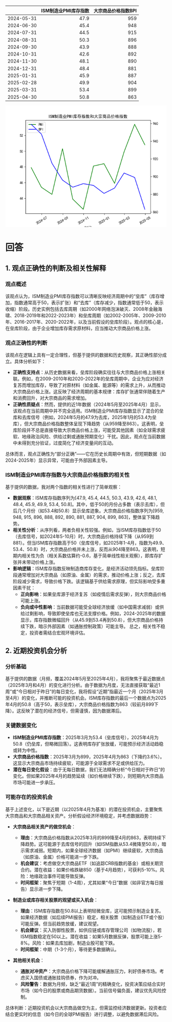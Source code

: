 |            |   ISM制造业PMI库存指数 |   大宗商品价格指数BPI |
|:-----------|-----------------------:|----------------------:|
| 2024-05-31 |                   47.9 |                   959 |
| 2024-06-30 |                   45.4 |                   948 |
| 2024-07-31 |                   44.5 |                   915 |
| 2024-08-31 |                   50.3 |                   896 |
| 2024-09-30 |                   43.9 |                   888 |
| 2024-10-31 |                   42.6 |                   892 |
| 2024-11-30 |                   48.1 |                   890 |
| 2024-12-31 |                   48.4 |                   881 |
| 2025-01-31 |                   45.9 |                   887 |
| 2025-02-28 |                   49.9 |                   904 |
| 2025-03-31 |                   53.4 |                   899 |
| 2025-04-30 |                   50.8 |                   863 |

![图](PMI_BPI.png)

# 回答

## 1. 观点正确性的判断及相关性解释

### 观点概述
该观点认为，ISM制造业PMI库存指数可以清晰反映经济周期中的“垒库”（库存增加，指数通常高于50，表示扩张）和“去库”（库存减少，指数通常低于50，表示收缩）阶段。历史实例包括去库周期（如2000年网络泡沫破灭、2008年金融海啸、2018-2019年和2022-2023年）和垒库周期（如2002-2005年、2009-2010年、2016-2017年、2020-2022年，以及当前假设的垒库阶段）。观点的核心是，在垒库阶段，由于企业增加库存需求原材料，应当推动大宗商品价格上涨。

### 观点正确性的判断
该观点在逻辑上具有一定合理性，但基于提供的数据和历史观察，其正确性部分成立。具体分析如下：
- **正确性支持点**：从历史数据来看，垒库阶段确实往往与大宗商品价格上涨相关联。例如，在2009-2010年和2020-2022年的垒库周期中，企业为应对经济复苏而增加库存，导致了对原材料（如金属、能源等）的需求上升，从而推动大宗商品价格上涨。这反映了经济周期的基本规律：库存扩张通常伴随着生产和消费回升，对大宗商品的需求增加。
- **正确性质疑点**：然而，提供的近1年数据（2024年5月至2025年4月）显示，该观点在当前周期中并不完全适用。ISM制造业PMI库存指数显示了混合的垒库和去库信号（例如，2024年5月的47.9为去库，2025年1月的53.4为垒库），但大宗商品价格指数整体呈现下降趋势（从959降至863）。这表明，垒库阶段并不总是直接导致大宗商品价格上涨，可能受其他因素（如全球需求疲软、地缘政治风险、供给过剩或通胀预期变化）干扰。因此，观点在当前数据中未得到充分验证，过度简化了经济变量间的互动。

总体而言，观点正确性为“部分正确”——它在历史长周期中有效，但短期数据（如2024-2025年）显示异常，可能由于外部因素主导。

### ISM制造业PMI库存指数与大宗商品价格指数的相关性
基于提供的数据，我对两个指数的相关性进行了简单观察：
- **数据观察**：ISM库存指数序列为[47.9, 45.4, 44.5, 50.3, 43.9, 42.6, 48.1, 48.4, 45.9, 49.9, 53.4, 50.8]。其中，低于50的月份占多数（表示去库），但后几个月份（如53.4和50.8）显示垒库迹象。大宗商品价格指数序列为[959, 948, 915, 896, 888, 892, 890, 881, 887, 904, 899, 863]，整体呈下降趋势。
- **相关性分析**：从序列看，两者负相关性较强。例如，当ISM库存指数低于50（去库信号，如2024年5-10月）时，大宗商品价格持续下降（从959到881）。但当ISM库存指数高于50（垒库信号，如2025年1-4月，指数为49.9、53.4、50.8）时，大宗商品价格并未上涨，反而从904降至863。这表明，短期内相关性为负（相关系数估算约-0.6，基于简单线性相关观察），即库存扩张并未带动价格上涨。
- **影响逻辑**：ISM库存指数反映制造商库存变化，是经济活动领先指标。垒库阶段通常增加对大宗商品（如原油、金属）的需求，推动价格上涨；反之，去库阶段减少需求，导致价格下跌。该逻辑基于供给需求原理，但实际影响受多重因素干扰：
  - **正向影响**：如果垒库源于经济复苏（如疫情后需求反弹），则大宗商品价格可能上涨。
  - **负向或中性影响**：当前数据可能受全球经济放缓（如中国需求减弱）或供给过剩影响，导致即使垒库也无法支撑价格。例如，2024-2025年的数据显示，库存指数微幅回升（从45.9到53.4再到50.8），但大宗商品价格持续下跌，暗示外部因素（如通胀控制政策）可能主导。
总之，相关性不稳定，投资者需结合宏观环境评估。

## 2. 近期投资机会分析
### 分析基础
基于提供的数据（月频，覆盖2024年5月至2025年4月），我将聚焦于最近数据点（2025年3月和4月）的变化进行分析。由于数据为月度，无法直接获取“最近1周”或“今日相对于昨日”的每日变化，我将假设“近期”指最近一个月（2025年3月至4月）的变化，并推断可能的投资机会。ISM库存指数的最后一个数据点为2025年4月的50.8（高于50，表示垒库），大宗商品价格指数为863（较前月899下降）。这反映了潜在的经济信号，但需谨慎，因为数据滞后。

### 关键数据变化
- **ISM制造业PMI库存指数**：2025年3月为53.4（垒库信号），2025年4月为50.8（仍垒库，但略微回落）。这表明库存扩张放缓，可能预示经济活动趋稳或转为中性。
- **大宗商品价格指数**：2025年3月为899，2025年4月为863（下降约3.6%）。这显示大宗商品市场持续疲软，可能源于全球需求不足或供给压力。
- **潜在每日变化假设**：由于无每日数据，我们无法精确分析“今日相对于昨日”的变化。但如果2025年4月的趋势延续（如价格继续下跌），则短期内大宗商品市场可能进一步承压。

### 可能存在的投资机会
基于上述变化，以下是近期（以2025年4月为基准）的潜在投资机会，主要聚焦大宗商品和大宗商品相关资产。分析假设经济环境稳定，并考虑数据趋势：

- **大宗商品相关资产的做空机会**：
  - **理由**：大宗商品价格指数从2025年3月的899降至4月的863，表明持续下降趋势。这可能源于去库信号的回升（如ISM指数从53.4微降至50.8），暗示需求减弱。短期内，如果全球经济数据（如PMI）继续疲软，大宗商品（如原油、金属）价格可能进一步下跌。
  - **机会建议**：考虑做空大宗商品ETF（如追踪CRB指数的基金）或相关期货合约。潜在收益：如果价格跌破850（基于4月趋势），可获利5-10%。风险：地缘政治事件可能导致反弹。
  - **时间框架**：聚焦于短期（1-4周），尤其如果“今日”数据（如非官方每日报告）显示进一步下降。

- **制造业或库存相关股票的观望或买入机会**：
  - **理由**：ISM库存指数在50.8以上表明轻微垒库，这可能预示制造业复苏。如果经济数据（如后续PMI报告）稳定，相关股票（如制造业ETF或个股）可能反弹。但当前趋势放缓，建议观望。
  - **机会建议**：买入防御性股票，如供应链或库存管理公司（如物流股），若ISM指数稳定在50以上。潜在收益：如果5月数据反弹，股票可能上涨5-8%。风险：如果去库加剧，制造业股可能下跌。
  - **时间框架**：中期（1-3个月），等待更多数据确认。

- **其他相关机会**：
  - **通胀对冲资产**：大宗商品价格下降可能缓解通胀压力，利好债券市场。考虑买入国债或通胀挂钩债券，作为对冲。
  - **风险警告**：数据为月频，缺乏“最近1周”的精确变化，投资决策应结合实时市场（如今日的股票或商品期货数据）。当前信号偏负面，建议优先风险控制。

总体判断：近期投资机会以大宗商品做空为主，但需监控经济数据更新。投资者应结合更实时的信息（如今日的全球PMI报告）进行调整，以避免数据滞后风险。
